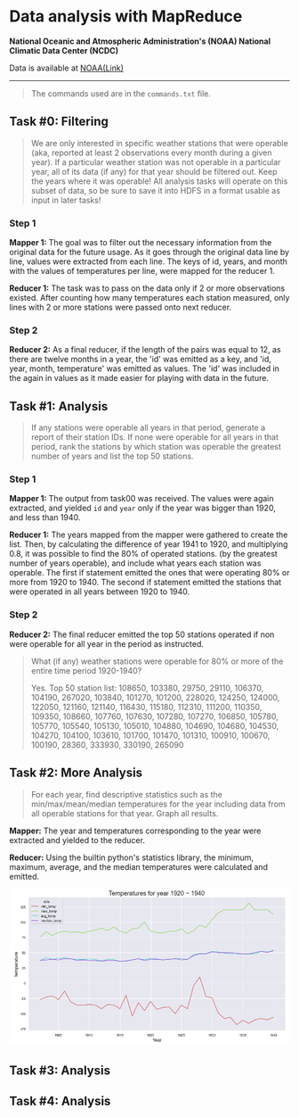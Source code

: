 # Data analysis with MapReduce

__National Oceanic and Atmospheric Administration's (NOAA) National Climatic Data Center (NCDC)__

Data is available at [NOAA(Link)](ftp://ftp.ncdc.noaa.gov/pub/data/noaa/)

---
> The commands used are in the `commands.txt` file. 

## Task #0: Filtering

> We are only interested in specific weather stations that were operable (aka, reported at least 2 observations every month during a given year). If a particular weather station was not operable in a particular year, all of its data (if any) for that year should be filtered out. Keep the years where it was operable! All analysis tasks will operate on this subset of data, so be sure to save it into HDFS in a format usable as input in later tasks!

### Step 1 
__Mapper 1:__ The goal was to filter out the necessary information from the original data for the future usage. As it goes through the original data line by line, values were extracted from each line. The keys of id, years, and month with the values of temperatures per line, were mapped for the reducer 1.

__Reducer 1:__ The task was to pass on the data only if 2 or more observations existed. After counting how many temperatures each station measured, only lines with 2 or more stations were passed onto next reducer. 

### Step 2
__Reducer 2:__ As a final reducer, if the length of the pairs was equal to 12, as there are twelve months in a year, the 'id' was emitted as a key, and 'id, year, month, temperature' was emitted as values. The 'id' was included in the again in values as it made easier for playing with data in the future.

## Task #1: Analysis

> If any stations were operable all years in that period, generate a report of their station IDs.
If none were operable for all years in that period, rank the stations by which station was operable the greatest number of years and list the top 50 stations. 

### Step 1
__Mapper 1:__ The output from task00 was received. The values were again extracted, and yielded `id` and `year` only if the year was bigger than 1920, and less than 1940.

__Reducer 1:__ The years mapped from the mapper were gathered to create the list. Then, by calculating the difference of year 1941 to 1920, and multiplying 0.8, it was possible to find the 80% of operated stations.
(by the greatest number of years operable), and include what years each station was operable. The first if statement emitted the ones that were operating 80% or more from 1920 to 1940. The second if statement emitted the stations that were operated in all years between 1920 to 1940.

### Step 2
__Reducer 2:__ The final reducer emitted the top 50 stations operated if non were operable for all year in the period as instructed.

> What (if any) weather stations were operable for 80% or more of the entire time period 1920-1940?
> 
> Yes. Top 50 station list:
> 108650, 103380, 29750, 29110, 106370, 104190, 267020, 103840, 101270, 101200, 228020, 124250, 124000, 122050, 121160, 121140, 116430, 115180, 112310, 111200, 110350, 109350, 108660, 107760, 107630, 107280, 107270, 106850, 105780, 105770, 105540, 105130, 105010, 104880, 104690, 104680, 104530, 104270, 104100, 103610, 101700, 101470, 101310, 100910, 100670, 100190, 28360, 333930, 330190, 265090


## Task #2: More Analysis
> For each year, find descriptive statistics such as the min/max/mean/median temperatures for the year including data from all operable stations for that year.
Graph all results.

__Mapper:__ The year and temperatures corresponding to the year were extracted and yielded to the reducer.

__Reducer:__ Using the builtin python's statistics library, the minimum, maximum, average, and the median temperatures were calculated and emitted.

![Task02](/img/task02.png)


## Task #3: Analysis

## Task #4: Analysis
